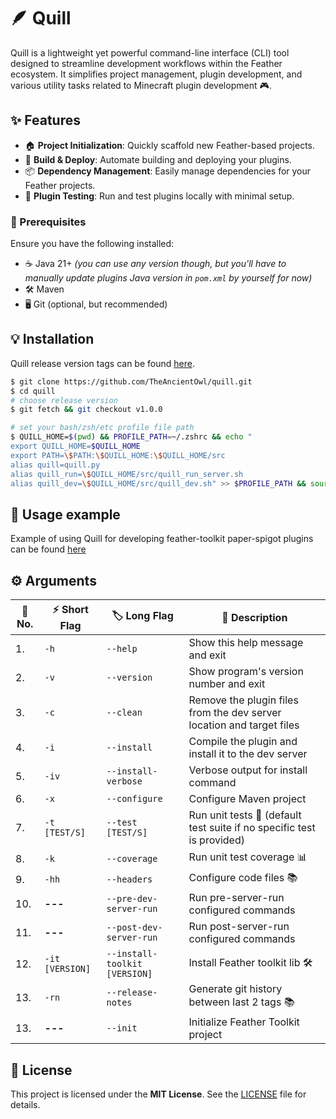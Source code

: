 # 🪶 Quill

Quill is a lightweight yet powerful command-line interface (CLI) tool designed to streamline development workflows within the Feather ecosystem. It simplifies project management, plugin development, and various utility tasks related to Minecraft plugin development 🎮.

## ✨ Features

- 🏠 **Project Initialization**: Quickly scaffold new Feather-based projects.
- 🚀 **Build & Deploy**: Automate building and deploying your plugins.
- 📦 **Dependency Management**: Easily manage dependencies for your Feather projects.
- 🧬 **Plugin Testing**: Run and test plugins locally with minimal setup.

### 🔧 Prerequisites

Ensure you have the following installed:

- ☕ Java 21+ _(you can use any version though, but you'll have to manually update plugins Java version in `pom.xml` by yourself for now)_
- 🛠️ Maven
- 🖥️ Git (optional, but recommended)

## 💡 Installation

Quill release version tags can be found [here](https://github.com/TheAncientOwl/quill/releases).

```bash
$ git clone https://github.com/TheAncientOwl/quill.git
$ cd quill
# choose release version
$ git fetch && git checkout v1.0.0

# set your bash/zsh/etc profile file path
$ QUILL_HOME=$(pwd) && PROFILE_PATH=~/.zshrc && echo "
export QUILL_HOME=$QUILL_HOME
export PATH=\$PATH:\$QUILL_HOME:\$QUILL_HOME/src
alias quill=quill.py
alias quill_run=\$QUILL_HOME/src/quill_run_server.sh
alias quill_dev=\$QUILL_HOME/src/quill_dev.sh" >> $PROFILE_PATH && source $PROFILE_PATH
```

## 🚀 Usage example

Example of using Quill for developing feather-toolkit paper-spigot plugins can be found [here](https://github.com/TheAncientOwl/feather-toolkit)

## ⚙️ Arguments

| 📏 No. | ⚡ Short Flag   | 🏷️ Long Flag                  | 📖 Description                                                         |
| ------ | --------------- | ----------------------------- | ---------------------------------------------------------------------- |
| 1.     | `-h`            | `--help`                      | Show this help message and exit                                        |
| 2.     | `-v`            | `--version`                   | Show program's version number and exit                                 |
| 3.     | `-c`            | `--clean`                     | Remove the plugin files from the dev server location and target files  |
| 4.     | `-i`            | `--install`                   | Compile the plugin and install it to the dev server                    |
| 5.     | `-iv`           | `--install-verbose`           | Verbose output for install command                                     |
| 6.     | `-x`            | `--configure`                 | Configure Maven project                                                |
| 7.     | `-t [TEST/S]`   | `--test [TEST/S]`             | Run unit tests 🧬 (default test suite if no specific test is provided) |
| 8.     | `-k`            | `--coverage`                  | Run unit test coverage 📊                                              |
| 9.     | `-hh`           | `--headers`                   | Configure code files 📚                                                |
| 10.    | **---**         | `--pre-dev-server-run`        | Run pre-server-run configured commands                                 |
| 11.    | **---**         | `--post-dev-server-run`       | Run post-server-run configured commands                                |
| 12.    | `-it [VERSION]` | `--install-toolkit [VERSION]` | Install Feather toolkit lib 🛠️                                         |
| 13.    | `-rn`           | `--release-notes`             | Generate git history between last 2 tags 📚                            |
| 13.    | **---**         | `--init`                      | Initialize Feather Toolkit project                                     |

## 📜 License

This project is licensed under the **MIT License**. See the [LICENSE](https://github.com/TheAncientOwl/quill/blob/main/LICENSE) file for details.
